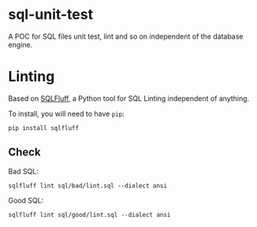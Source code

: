 # sql-unit-test

A POC for SQL files unit test, lint and so on independent of the database engine.

# Linting

Based on [SQLFluff](https://docs.sqlfluff.com/), a Python tool for SQL Linting independent of anything.

To install, you will need to have `pip`:

`pip install sqlfluff`

## Check

Bad SQL:

`sqlfluff lint sql/bad/lint.sql --dialect ansi`

Good SQL:

`sqlfluff lint sql/good/lint.sql --dialect ansi`
